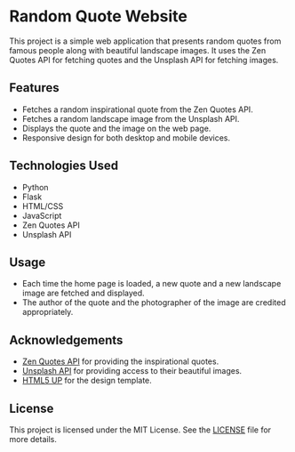 
# Random Quote Website

This project is a simple web application that presents random quotes from famous people along with beautiful landscape images. It uses the Zen Quotes API for fetching quotes and the Unsplash API for fetching images.

## Features

- Fetches a random inspirational quote from the Zen Quotes API.
- Fetches a random landscape image from the Unsplash API.
- Displays the quote and the image on the web page.
- Responsive design for both desktop and mobile devices.

## Technologies Used

- Python
- Flask
- HTML/CSS
- JavaScript
- Zen Quotes API
- Unsplash API

## Usage

-   Each time the home page is loaded, a new quote and a new landscape image are fetched and displayed.
-   The author of the quote and the photographer of the image are credited appropriately.

## Acknowledgements

-   [Zen Quotes API](https://zenquotes.io/) for providing the inspirational quotes.
-   [Unsplash API](https://api.unsplash.com/) for providing access to their beautiful images.
-   [HTML5 UP](https://html5up.net) for the design template.

## License

This project is licensed under the MIT License. See the [LICENSE](LICENSE) file for more details.
